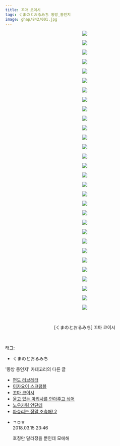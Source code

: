 ```yaml
---
title: 꼬마 코이시
tags: くまのとおるみち 동방_동인지
image: ghap/842/001.jpg
---
```

<div class="article">
<p style="text-align: center; clear: none; float: none;"><img src="{{ site.nasurl }}/ghap/842/001.jpg"/></p>
<p style="text-align: center; clear: none; float: none;"><img src="{{ site.nasurl }}/ghap/842/002.jpg"/></p>
<p style="text-align: center; clear: none; float: none;"><img src="{{ site.nasurl }}/ghap/842/003.jpg"/></p>
<p style="text-align: center; clear: none; float: none;"><img src="{{ site.nasurl }}/ghap/842/004.jpg"/></p>
<p style="text-align: center; clear: none; float: none;"><img src="{{ site.nasurl }}/ghap/842/005.jpg"/></p>
<p style="text-align: center; clear: none; float: none;"><img src="{{ site.nasurl }}/ghap/842/006.jpg"/></p>
<p style="text-align: center; clear: none; float: none;"><img src="{{ site.nasurl }}/ghap/842/007.jpg"/></p>
<p style="text-align: center; clear: none; float: none;"><img src="{{ site.nasurl }}/ghap/842/008.jpg"/></p>
<p style="text-align: center; clear: none; float: none;"><img src="{{ site.nasurl }}/ghap/842/009.jpg"/></p>
<p style="text-align: center; clear: none; float: none;"><img src="{{ site.nasurl }}/ghap/842/010.jpg"/></p>
<p style="text-align: center; clear: none; float: none;"><img src="{{ site.nasurl }}/ghap/842/011.jpg"/></p>
<p style="text-align: center; clear: none; float: none;"><img src="{{ site.nasurl }}/ghap/842/012.jpg"/></p>
<p style="text-align: center; clear: none; float: none;"><img src="{{ site.nasurl }}/ghap/842/013.jpg"/></p>
<p style="text-align: center; clear: none; float: none;"><img src="{{ site.nasurl }}/ghap/842/014.jpg"/></p>
<p style="text-align: center; clear: none; float: none;"><img src="{{ site.nasurl }}/ghap/842/015.jpg"/></p>
<p style="text-align: center; clear: none; float: none;"><img src="{{ site.nasurl }}/ghap/842/016.jpg"/></p>
<p style="text-align: center; clear: none; float: none;"><img src="{{ site.nasurl }}/ghap/842/017.jpg"/></p>
<p style="text-align: center; clear: none; float: none;"><img src="{{ site.nasurl }}/ghap/842/018.jpg"/></p>
<p style="text-align: center; clear: none; float: none;"><img src="{{ site.nasurl }}/ghap/842/019.jpg"/></p>
<p style="text-align: center; clear: none; float: none;"><img src="{{ site.nasurl }}/ghap/842/020.jpg"/></p>
<p style="text-align: center; clear: none; float: none;"><img src="{{ site.nasurl }}/ghap/842/021.jpg"/></p>
<p style="text-align: center; clear: none; float: none;"><img src="{{ site.nasurl }}/ghap/842/022.jpg"/></p>
<p style="text-align: center; clear: none; float: none;"><img src="{{ site.nasurl }}/ghap/842/023.jpg"/></p>
<p style="text-align: center; clear: none; float: none;"><img src="{{ site.nasurl }}/ghap/842/024.jpg"/></p>
<p style="text-align: center; clear: none; float: none;"><img src="{{ site.nasurl }}/ghap/842/025.jpg"/></p>
<p style="text-align: center; clear: none; float: none;"><img src="{{ site.nasurl }}/ghap/842/026.jpg"/></p>
<p style="text-align: center; clear: none; float: none;"><img src="{{ site.nasurl }}/ghap/842/027.jpg"/></p>
<p style="text-align: center; clear: none; float: none;"><img src="{{ site.nasurl }}/ghap/842/028.jpg"/></p>
<p style="text-align: center; clear: none; float: none;"><img src="{{ site.nasurl }}/ghap/842/029.jpg"/></p>
<p style="text-align: center; clear: none; float: none;"><img src="{{ site.nasurl }}/ghap/842/030.jpg"/></p>
<p style="text-align: center; clear: none; float: none;"><br/></p>
<p style="text-align: center; clear: none; float: none;">[くまのとおるみち] 꼬마 코이시</p>
<p><br/></p>
</div><div class="tagTrail">
<p>태그: </p>
<ul>
<li>くまのとおるみち</li>
</ul>
</div><div class="another">
<p>'동방 동인지' 카테고리의 다른 글</p>
<ul>
<li><a href="/2016-07-14-ghap_844">편도 러브레터</a></li>
<li><a href="/2016-07-14-ghap_843">이자요이 스크램블</a></li>
<li><a href="/2016-07-14-ghap_842">꼬마 코이시</a></li>
<li><a href="/2016-07-14-ghap_841">울고 있는 마리사를 안아주고 싶어</a></li>
<li><a href="/2016-07-14-ghap_840">노우카링 안단테</a></li>
<li><a href="/2016-07-13-ghap_839">파츄리는 정말 조숙해! 2</a></li>
</ul>
</div><div class="cb_module cb_fluid">
<div class="cb_wrt cb_profile">
<div class="comment">
<ul>
<li class="cb_thumb_off" id="comment15219991">
<div class="cb_comment_area">
<div class="cb_info_area">
<div class="cb_section">
<span class="cb_nick_name">ㄱㅁㅎ</span>
</div>
<div class="cb_section">
<span class="cb_date">2018.03.15 23:46 </span>
</div>
</div>
<div class="cb_dsc_comment">
<p class="cb_dsc">
											호칭만 달라졌을 뿐인데 모에해
										</p>
</div>
</div></li>
</ul>
</div>
</div><!-- commentList close -->
</div>